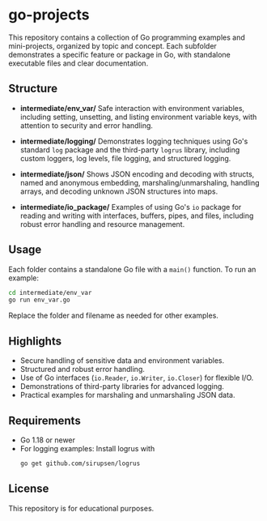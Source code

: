# go-projects

This repository contains a collection of Go programming examples and mini-projects, organized by topic and concept. Each subfolder demonstrates a specific feature or package in Go, with standalone executable files and clear documentation.

## Structure

- **intermediate/env_var/**
  Safe interaction with environment variables, including setting, unsetting, and listing environment variable keys, with attention to security and error handling.

- **intermediate/logging/**
  Demonstrates logging techniques using Go's standard `log` package and the third-party `logrus` library, including custom loggers, log levels, file logging, and structured logging.

- **intermediate/json/**
  Shows JSON encoding and decoding with structs, named and anonymous embedding, marshaling/unmarshaling, handling arrays, and decoding unknown JSON structures into maps.

- **intermediate/io_package/**
  Examples of using Go's `io` package for reading and writing with interfaces, buffers, pipes, and files, including robust error handling and resource management.

## Usage

Each folder contains a standalone Go file with a `main()` function. To run an example:

```sh
cd intermediate/env_var
go run env_var.go
```
Replace the folder and filename as needed for other examples.

## Highlights

- Secure handling of sensitive data and environment variables.
- Structured and robust error handling.
- Use of Go interfaces (`io.Reader`, `io.Writer`, `io.Closer`) for flexible I/O.
- Demonstrations of third-party libraries for advanced logging.
- Practical examples for marshaling and unmarshaling JSON data.

## Requirements

- Go 1.18 or newer
- For logging examples:
  Install logrus with
  ```sh
  go get github.com/sirupsen/logrus
  ```

## License

This repository is for educational purposes.
